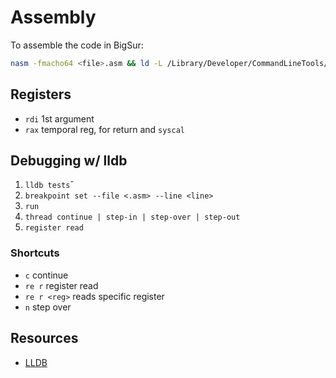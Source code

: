 # Assembly

To assemble the code in BigSur:
```sh
nasm -fmacho64 <file>.asm && ld -L /Library/Developer/CommandLineTools/SDKs/MacOSX.sdk/usr/lib -lSystem <file>.o
```

## Registers

* `rdi` 1st argument
* `rax` temporal reg, for return and `syscal`


## Debugging w/ lldb
1. `lldb tests`ˇ
2. `breakpoint set --file <.asm> --line <line>`
3. `run`
4. `thread continue | step-in | step-over | step-out`
5. `register read`

### Shortcuts
- `c` continue
- `re r` register read
- `re r <reg>` reads specific register
- `n` step over



## Resources
- [LLDB](https://developer.apple.com/library/archive/documentation/IDEs/Conceptual/gdb_to_lldb_transition_guide/document/lldb-command-examples.html)